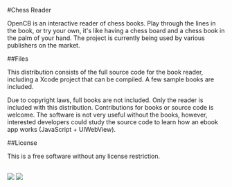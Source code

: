 #Chess Reader

OpenCB is an interactive reader of chess books. Play through the lines in the book, or try your own, it's like having a chess board and a chess book in the palm of your hand. The project is currently being used by various publishers on the market.

##Files

This distribution consists of the full source code for the book reader, including a Xcode project that can be compiled. A few sample books are included.

Due to copyright laws, full books are not included. Only the reader is included with this distribution. Contributions for books or source code is welcome. The software is not very useful without the books, however, interested developers could study the source code to learn how an ebook app works (JavaScript + UIWebView).

##License

This is a free software without any license restriction.

<br>

<img src="http://a1.mzstatic.com/us/r30/Purple5/v4/2f/2d/54/2f2d54db-9aae-ddba-607a-a6e2aa2567b7/screen322x572.jpeg">
<img src="http://a2.mzstatic.com/us/r30/Purple5/v4/0a/7f/6a/0a7f6a07-858c-de9e-f192-3210e982baf1/screen322x572.jpeg">
